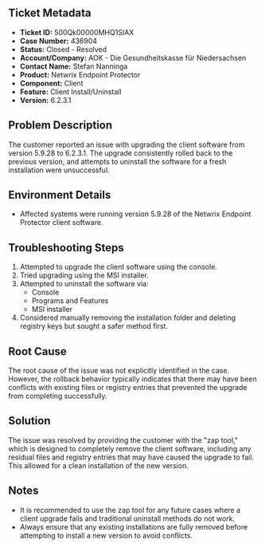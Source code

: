 ## Ticket Metadata
- **Ticket ID:** 500Qk00000MHQ1SIAX
- **Case Number:** 436904
- **Status:** Closed - Resolved
- **Account/Company:** AOK - Die Gesundheitskasse für Niedersachsen
- **Contact Name:** Stefan Nanninga
- **Product:** Netwrix Endpoint Protector
- **Component:** Client
- **Feature:** Client Install/Uninstall
- **Version:** 6.2.3.1

## Problem Description
The customer reported an issue with upgrading the client software from version 5.9.28 to 6.2.3.1. The upgrade consistently rolled back to the previous version, and attempts to uninstall the software for a fresh installation were unsuccessful.

## Environment Details
- Affected systems were running version 5.9.28 of the Netwrix Endpoint Protector client software.

## Troubleshooting Steps
1. Attempted to upgrade the client software using the console.
2. Tried upgrading using the MSI installer.
3. Attempted to uninstall the software via:
   - Console
   - Programs and Features
   - MSI installer
4. Considered manually removing the installation folder and deleting registry keys but sought a safer method first.

## Root Cause
The root cause of the issue was not explicitly identified in the case. However, the rollback behavior typically indicates that there may have been conflicts with existing files or registry entries that prevented the upgrade from completing successfully.

## Solution
The issue was resolved by providing the customer with the "zap tool," which is designed to completely remove the client software, including any residual files and registry entries that may have caused the upgrade to fail. This allowed for a clean installation of the new version.

## Notes
- It is recommended to use the zap tool for any future cases where a client upgrade fails and traditional uninstall methods do not work.
- Always ensure that any existing installations are fully removed before attempting to install a new version to avoid conflicts.